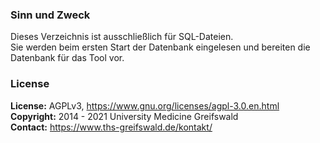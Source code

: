 ### Sinn und Zweck ###
Dieses Verzeichnis ist ausschließlich für SQL-Dateien.<br>
Sie werden beim ersten Start der Datenbank eingelesen und bereiten die Datenbank für das Tool vor.

### License ###
**License:** AGPLv3, https://www.gnu.org/licenses/agpl-3.0.en.html<br>
**Copyright:** 2014 - 2021 University Medicine Greifswald<br>
**Contact:** https://www.ths-greifswald.de/kontakt/
